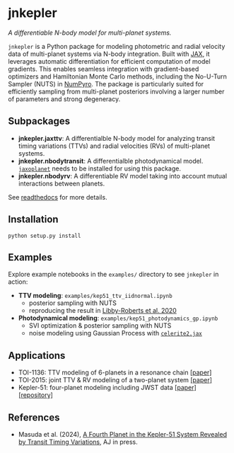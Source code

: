 # jnkepler

*A differentiable N-body model for multi-planet systems.*

`jnkepler` is a Python package for modeling photometric and radial velocity data of multi-planet systems via N-body integration. Built with [JAX](https://jax.readthedocs.io/en/latest/index.html), it leverages automatic differentiation for efficient computation of model gradients. This enables seamless integration with gradient-based optimizers and Hamiltonian Monte Carlo methods, including the No-U-Turn Sampler (NUTS) in [NumPyro](https://num.pyro.ai). The package is particularly suited for efficiently sampling from multi-planet posteriors involving a larger number of parameters and strong degeneracy.

## Subpackages

- **jnkepler.jaxttv**: A differentialble N-body model for analyzing transit timing variations (TTVs) and radial velocities (RVs) of multi-planet systems.
- **jnkepler.nbodytransit**: A differentialble photodynamical model. [`jaxoplanet`](https://jax.exoplanet.codes/en/latest/) needs to be installed for using this package.
- **jnkepler.nbodyrv**: A differentiable RV model taking into account mutual interactions between planets.

See [readthedocs](https://jnkepler.readthedocs.io/en/latest/index.html) for more details.

## Installation

```python setup.py install```


## Examples

Explore example notebooks in the `examples/` directory to see `jnkepler` in action:

- **TTV modeling**: `examples/kep51_ttv_iidnormal.ipynb` 
  - posterior sampling with NUTS
  - reproducing the result in [Libby-Roberts et al. 2020](https://ui.adsabs.harvard.edu/abs/2020AJ....159...57L/abstract)
- **Photodynamical modeling**: `examples/kep51_photodynamics_gp.ipynb`
  - SVI optimization & posterior sampling with NUTS
  - noise modeling using Gaussian Process with [`celerite2.jax`](https://celerite2.readthedocs.io/en/latest/api/jax/)



## Applications

- TOI-1136: TTV modeling of 6-planets in a resonance chain [[paper]](https://ui.adsabs.harvard.edu/abs/2022arXiv221009283D/abstract)
- TOI-2015: joint TTV & RV modeling of a two-planet system [[paper]](https://arxiv.org/abs/2310.11775)
- Kepler-51: four-planet modeling including JWST data [[paper]](https://arxiv.org/abs/2410.01625) [[repository]](https://github.com/kemasuda/kep51_jwst)

## References

- Masuda et al. (2024), [A Fourth Planet in the Kepler-51 System Revealed by Transit Timing Variations](https://arxiv.org/abs/2410.01625), AJ in press.


